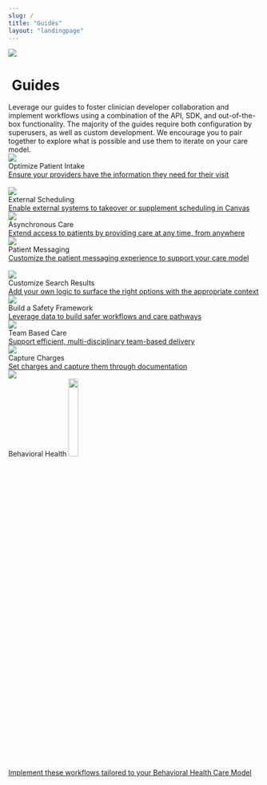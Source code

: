 ```yaml
---
slug: /
title: "Guides"
layout: "landingpage"
---
```


<div class="cardSectionFullWidthContainer">
    <div class="cardSectionInnerContainer">
        <div class="cardTitleContainer">
            <img class="cardTitleIcon" src="{{ "/assets/images/guides.svg" | relative_url }}">
            <h1 class="cardSectionH1">&nbsp;Guides</h1>
        </div>
        <div class="cardSectionParagraphGuides">
            <span>Leverage our guides to foster clinician developer collaboration and implement workflows using a combination of the API, SDK, and out-of-the-box functionality. The majority of the guides require both configuration by superusers, as well as custom development. We encourage you to pair together to explore what is possible and use them to iterate on your care model. </span>
        </div>
        <div class="cardWrapper topPaddingSm">
            <div class="cardContainer">
                <img class="cardIcon" src="{{ "/assets/images/icon.svg" | relative_url }}">
                <div class="cardHeading">
                    <span>Optimize Patient Intake</span>
                </div>
                <div class="cardBody">
                    <a href="/guides/optimize-patient-intake">Ensure your providers have the information they need for their visit<br><br></a>
                </div>
            </div>
            <div class="cardContainer">
                <img class="cardIcon" src="{{ "/assets/images/icon.svg" | relative_url }}">
                <div class="cardHeading">
                    <span>External Scheduling</span>
                </div>
                <div class="cardBody">
                    <a href="/guides/external-scheduling"> Enable external systems to takeover or supplement scheduling in Canvas</a><br/>
                </div>
            </div>
                        <div class="cardContainer">
                <img class="cardIcon" src="{{ "/assets/images/icon.svg" | relative_url }}">
                <div class="cardHeading">
                    <span>Asynchronous Care</span>
                </div>
                <div class="cardBody">
                    <a href="/guides/asynchronous-care/">Extend access to patients by providing care at any time, from anywhere</a><br/>
                </div>
            </div>
                        <div class="cardContainer">
                <img class="cardIcon" src="{{ "/assets/images/icon.svg" | relative_url }}">
                <div class="cardHeading">
                    <span>Patient Messaging</span>
                </div>
                <div class="cardBody">
                    <a href="/guides/patient-messaging/">Customize the patient messaging experience to support your care model</a><br><br/>
                </div>
            </div>
            <div class="cardContainer">
                <img class="cardIcon" src="{{ "/assets/images/icon.svg" | relative_url }}">
                <div class="cardHeading">
                    <span>Customize Search Results</span>
                </div>
                <div class="cardBody">
                    <a href="/guides/customize-search-results">Add your own  logic to surface the right options with the appropriate context</a>
                </div>
            </div>
            <div class="cardContainer">
                <img class="cardIcon" src="{{ "/assets/images/icon.svg" | relative_url }}">
                <div class="cardHeading">
                    <span>Build a Safety Framework</span>
                </div>
                <div class="cardBody">
                    <a href="/guides/build-a-safety-framework">Leverage data to build safer workflows and care pathways</a>
                </div>
            </div>
            <div class="cardContainer">
                <img class="cardIcon" src="{{ "/assets/images/icon.svg" | relative_url }}">
                <div class="cardHeading">
                    <span>Team Based Care</span>
                </div>
                <div class="cardBody">
                    <a href="/guides/team-based-care">Support efficient, multi-disciplinary team-based delivery</a>
                </div>
            </div>
            <div class="cardContainer">
                <img class="cardIcon" src="{{ "/assets/images/icon.svg" | relative_url }}">
                <div class="cardHeading">
                    <span>Capture Charges</span>
                </div>
                <div class="cardBody">
                    <a href="/guides/capture-charges">Set charges and capture them through documentation<br></a>
                </div>
            </div>
            <div class="cardContainer">
                <img class="cardIcon" src="{{ "/assets/images/icon.svg" | relative_url }}">
                <div class="cardHeading">
                    <span>Behavioral Health <img src="/assets/images/template-pill.png" style="width: 20%;"></span>
                </div>
                <div class="cardBody">
                <a href="/guides/bh">Implement these workflows tailored to your Behavioral Health Care Model <br></a>
            </div>
    </div>
</div>